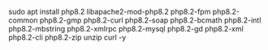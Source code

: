 sudo apt install php8.2 libapache2-mod-php8.2 php8.2-fpm php8.2-common php8.2-gmp php8.2-curl php8.2-soap php8.2-bcmath php8.2-intl php8.2-mbstring php8.2-xmlrpc php8.2-mysql php8.2-gd php8.2-xml php8.2-cli php8.2-zip unzip curl -y
